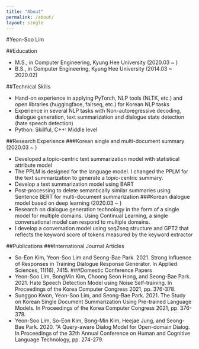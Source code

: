```yaml
---
title: "About"
permalink: /about/
layout: single
---
```


#Yeon-Soo Lim

##Education
- M.S., in Computer Engineering, Kyung Hee University (2020.03 ~ )
- B.S., in Computer Engineering, Kyung Hee University (2014.03 ~ 2020.02)

##Technical Skills
- Hand-on experience in applying PyTorch, NLP tools (NLTK, etc.) and open libraries (huggingface, fairseq, etc.) for Korean NLP tasks
- Experience in several NLP tasks with Non-autoregressive decoding, dialogue generation, text summarization and dialogue state detection (hate speech detection)
- Python: Skillful, C++: Middle level

##Research Experience
###Korean single and multi-document summary (2020.03 ~ )
- Developed a topic-centric text summarization model with statistical attribute model
- The PPLM is designed for the language model. I changed the PPLM for the text summarization to generate a topic-centric summary.
- Develop a text summarization model using BART
- Post-processing to delete semantically similar summaries using Sentence BERT for multi-document summarization
###Korean dialogue model based on deep learning (2020.03 ~ )
- Research on dialogue generation technology in the form of a single model for multiple domains. Using Continual Learning, a single conversational model can respond to multiple domains.
- I develop a conversation model using seq2seq structure and GPT2 that reflects the keyword score of tokens measured by the keyword extractor

##Publications
###International Journal Articles
- So-Eon Kim, Yeon-Soo Lim and Seong-Bae Park. 2021. Strong Influence of Responses in Training Dialogue Response Generator. In Applied Sciences, 11(16), 7415.
###Domestic Conference Papers
- Yeon-Soo Lim, BongMin Kim, Choong Seon Hong, and Seong-Bae Park. 2021. Hate Speech Detection Model using Noise Self-training. In Proceedings of the Korea Computer Congress 2021, pp. 376-378.
- Sunggoo Kwon, Yeon-Soo Lim, and Seong-Bae Park. 2021. The Study on Korean Single Document Summarization Using Pre-trained Language Models. In Proceedings of the Korea Computer Congress 2021, pp. 376-378.
- Yeon-Soo Lim, So-Eon Kim, Bong-Min Kim, Heejae Jung, and Seong-Bae Park. 2020. “A Query-aware Dialog Model for Open-domain Dialog. In Proceedings of the 32th Annual Conference on Human and Cognitive Language Technology, pp. 274-279.
